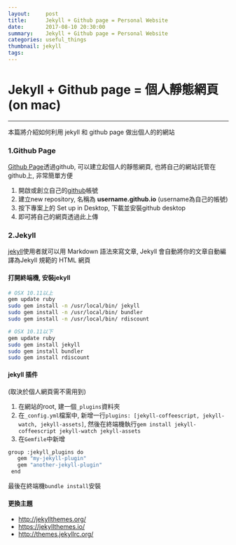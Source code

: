 ```yaml
---
layout:     post
title:      Jekyll + Github page = Personal Website
date:       2017-08-10 20:30:00
summary:    Jekyll + Github page = Personal Website
categories: useful_things
thumbnail: jekyll
tags:
---
```



# Jekyll + Github page = 個人靜態網頁 (on mac)
---
本篇將介紹如何利用 jekyll 和 github page 做出個人的的網站

### 1.Github Page 
[Github Page](https://pages.github.com/)透過github, 可以建立起個人的靜態網頁, 也將自己的網站託管在github上, 非常簡單方便

1. 開啟或創立自己的[github](https://github.com/)帳號
2. 建立new repository, 名稱為 **username.github.io** (username為自己的帳號)
3. 按下專案上的 Set up in Desktop, 下載並安裝github desktop
4. 即可將自己的網頁透過此上傳

### 2.Jekyll 
[jekyll](http://jekyll.com.cn/)使用者就可以用 Markdown 語法來寫文章, Jekyll 會自動將你的文章自動編譯為Jekyll 規範的 HTML 網頁

#### 打開終端機, 安裝jekyll

```bash
# OSX 10.11以上
gem update ruby
sudo gem install -n /usr/local/bin/ jekyll
sudo gem install -n /usr/local/bin/ bundler
sudo gem install -n /usr/local/bin/ rdiscount

# OSX 10.11以下
gem update ruby
sudo gem install jekyll
sudo gem install bundler
sudo gem install rdiscount
```

#### jekyll 插件
(取決於個人網頁需不需用到)

1. 在網站的root, 建一個`_plugins`資料夾 <br>
2. 在`_config.yml`檔案中, 新增一行`plugins: [jekyll-coffeescript, jekyll-watch, jekyll-assets]`, 然後在終端機執行`gem install jekyll-coffeescript jekyll-watch jekyll-assets`<br>
3. 在`Gemfile`中新增
```bash 
group :jekyll_plugins do
   gem "my-jekyll-plugin"
   gem "another-jekyll-plugin"
 end
 ```
  最後在終端機`bundle install`安裝
 
 
#### 更換主題

- <http://jekyllthemes.org/>
- <https://jekyllthemes.io/>
- <http://themes.jekyllrc.org/>